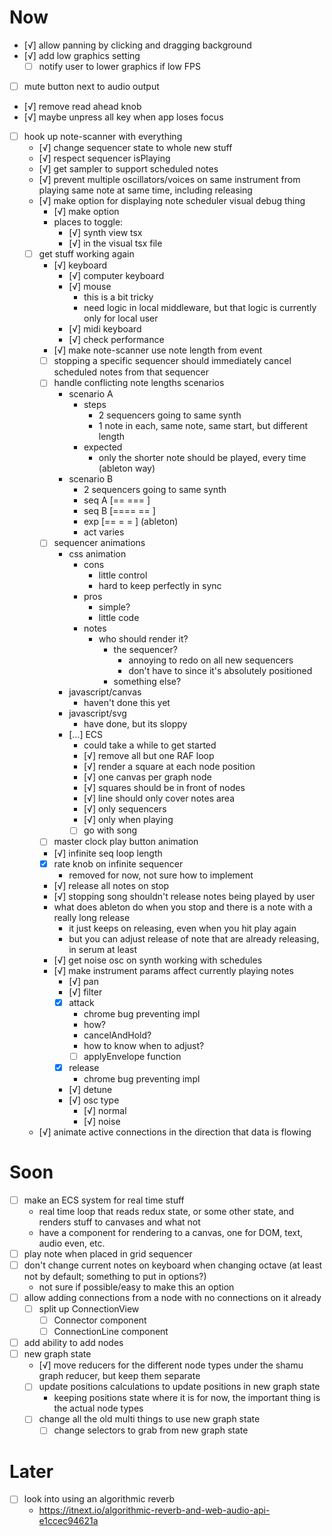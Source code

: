 # Now
- [√] allow panning by clicking and dragging background
- [√] add low graphics setting
	- [ ] notify user to lower graphics if low FPS
- [ ] mute button next to audio output
- [√] remove read ahead knob
- [√] maybe unpress all key when app loses focus
- [ ] hook up note-scanner with everything
	- [√] change sequencer state to whole new stuff
	- [√] respect sequencer isPlaying
	- [√] get sampler to support scheduled notes
	- [√] prevent multiple oscillators/voices on same instrument from playing same note at same time, including releasing
	- [√] make option for displaying note scheduler visual debug thing
		- [√] make option
		- places to toggle:
			- [√] synth view tsx
			- [√] in the visual tsx file
	- [ ] get stuff working again
		- [√] keyboard
			- [√] computer keyboard
			- [√] mouse
				- this is a bit tricky
				- need logic in local middleware, but that logic is currently only for local user
			- [√] midi keyboard
			- [√] check performance
		- [√] make note-scanner use note length from event
		- [ ] stopping a specific sequencer should immediately cancel scheduled notes from that sequencer
		- [ ] handle conflicting note lengths scenarios
			- scenario A
				- steps
					- 2 sequencers going to same synth
					- 1 note in each, same note, same start, but different length
				- expected
					- only the shorter note should be played, every time (ableton way)
			- scenario B
				- 2 sequencers going to same synth
				- seq A [== ===  ]
				- seq B [==== == ]
				- exp   [== = =  ] (ableton)
				- act   varies
		- [ ] sequencer animations
			- css animation
				- cons
					- little control
					- hard to keep perfectly in sync
				- pros
					- simple?
					- little code
				- notes
					- who should render it?
						- the sequencer?
							- annoying to redo on all new sequencers
							- don't have to since it's absolutely positioned
						- something else?
			- javascript/canvas
				- haven't done this yet
			- javascript/svg
				- have done, but its sloppy
			- [...] ECS
				- could take a while to get started
				- [√] remove all but one RAF loop
				- [√] render a square at each node position
				- [√] one canvas per graph node
				- [√] squares should be in front of nodes
				- [√] line should only cover notes area
				- [√] only sequencers
				- [√] only when playing
				- [ ] go with song
		- [ ] master clock play button animation
		- [√] infinite seq loop length
		- [x] rate knob on infinite sequencer
			- removed for now, not sure how to implement
		- [√] release all notes on stop
		- [√] stopping song shouldn't release notes being played by user
		- what does ableton do when you stop and there is a note with a really long release
			- it just keeps on releasing, even when you hit play again
			- but you can adjust release of note that are already releasing, in serum at least
		- [√] get noise osc on synth working with schedules
		- [√] make instrument params affect currently playing notes
			- [√] pan
			- [√] filter
			- [x] attack
				- chrome bug preventing impl
				- how?
				- cancelAndHold?
				- how to know when to adjust?
				- [ ] applyEnvelope function
			- [x] release
				- chrome bug preventing impl
			- [√] detune
			- [√] osc type
				- [√] normal
				- [√] noise
	- [√] animate active connections in the direction that data is flowing

# Soon
- [ ] make an ECS system for real time stuff
	- real time loop that reads redux state, or some other state, and renders stuff to canvases and what not
	- have a component for rendering to a canvas, one for DOM, text, audio even, etc.
- [ ] play note when placed in grid sequencer
- [ ] don't change current notes on keyboard when changing octave (at least not by default; something to put in options?)
	- not sure if possible/easy to make this an option
- [ ] allow adding connections from a node with no connections on it already
	- [ ] split up ConnectionView
		- [ ] Connector component
		- [ ] ConnectionLine component
- [ ] add ability to add nodes
- [ ] new graph state
	- [√] move reducers for the different node types under the shamu graph reducer, but keep them separate
	- [ ] update positions calculations to update positions in new graph state
		- keeping positions state where it is for now, the important thing is the actual node types
	- [ ] change all the old multi things to use new graph state
		- [ ] change selectors to grab from new graph state

# Later
- [ ] look into using an algorithmic reverb
	- https://itnext.io/algorithmic-reverb-and-web-audio-api-e1ccec94621a
